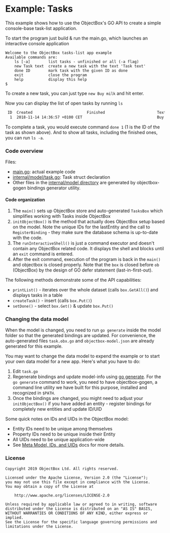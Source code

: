 # Example: Tasks
This example shows how to use the ObjectBox's GO API to create a simple console-base task-list application.

To start the program just build & run the main.go, which launches an interactive console application

```
Welcome to the ObjectBox tasks-list app example
Available commands are: 
    ls [-a]        list tasks - unfinished or all (-a flag)
    new Task text  create a new task with the text 'Task text'
    done ID        mark task with the given ID as done
    exit           close the program
    help           display this help
$ 
```

To create a new task, you can just type `new Buy milk` and hit enter. 

Now you can display the list of open tasks by running `ls`
```bash
 ID  Created                        Finished                       Text
  1  2018-11-14 14:36:57 +0100 CET                                 Buy milk
```

To complete a task, you would execute command `done 1` (1 is the ID of the task as shown above).
And to show all tasks, including the finished ones, you can run `ls -a`.

### Code overview
Files:

* [main.go](main.go): actual example code
* [internal/model/task.go](internal/model/task.go): Task struct declaration
* Other files in the [internal/model directory](internal/model) are generated by objectbox-gogen bindings generator utility.

#### Code organization

1. The `main()` sets up ObjectBox store and auto-generated `TasksBox` which simplifies working with Tasks inside ObjectBox  
1. `initObjectBox()` is the method that actually does ObjectBox setup based on the model. Note the unique IDs for the lastEntity 
and the call to `RegisterBinding` - they make sure the database schema is up-to-date with the code. 
1. The `runInteractiveShell()` is just a command executor and doesn't contain any ObjectBox related code. 
It displays the shell and blocks until an `exit` command is entered.
1. After the exit command, execution of the program is back in the `main()` and objectbox is closed properly.
Note that the `box` is closed before `ob` (ObjectBox) by the design of GO defer statement (last-in-first-out).

The following methods demonstrate some of the API capabilities: 

* `printList()` - iterates over the whole dataset (calls `box.GetAll()`) and displays tasks in a table
* `createTask()` - insert (calls `box.Put()`) 
* `setDone()` - select `box.Get()` & update `box.Put()`
 
### Changing the data model
When the model is changed, you need to run `go generate` inside the model folder so that the generated bindings are updated.
For convenience, the auto-generated files `task.obx.go` and `objectbox-model.json` are already generated for this example.

You may want to change the data model to expend the example or to start your own data model for a new app.
Here's what you have to do:

1. Edit `task.go` 
2. Regenerate bindings and update model-info using [go generate](https://blog.golang.org/generate). 
For the `go generate` command to work, you need to have objectbox-gogen, a command line utility we have built for this purpose, installed and recognized in `$PATH`.
3. Once the bindings are changed, you might need to adjust your `initObjectBox()` if you have added an entity - register bindings for completely new entities and update ID/UID

Some quick notes on IDs and UIDs in the ObjectBox model:

* Entity IDs need to be unique among themselves
* Property IDs need to be unique inside their Entity
* All UIDs need to be unique application-wide
* See [Meta Model, IDs, and UIDs](https://docs.objectbox.io/advanced/meta-model-ids-and-uids) docs for more details.

### License
    Copyright 2019 ObjectBox Ltd. All rights reserved.
    
    Licensed under the Apache License, Version 2.0 (the "License");
    you may not use this file except in compliance with the License.
    You may obtain a copy of the License at
    
        http://www.apache.org/licenses/LICENSE-2.0
    
    Unless required by applicable law or agreed to in writing, software
    distributed under the License is distributed on an "AS IS" BASIS,
    WITHOUT WARRANTIES OR CONDITIONS OF ANY KIND, either express or implied.
    See the License for the specific language governing permissions and
    limitations under the License.
